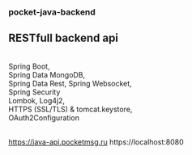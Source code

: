 ### pocket-java-backend

## RESTfull backend api

\
Spring Boot, 
\
Spring Data MongoDB, 
\
Spring Data Rest, Spring Websocket, 
\
Spring Security
\
Lombok, Log4j2,
\
HTTPS (SSL/TLS) & tomcat.keystore,
\
OAuth2Configuration


\
https://java-api.pocketmsg.ru
https://localhost:8080
